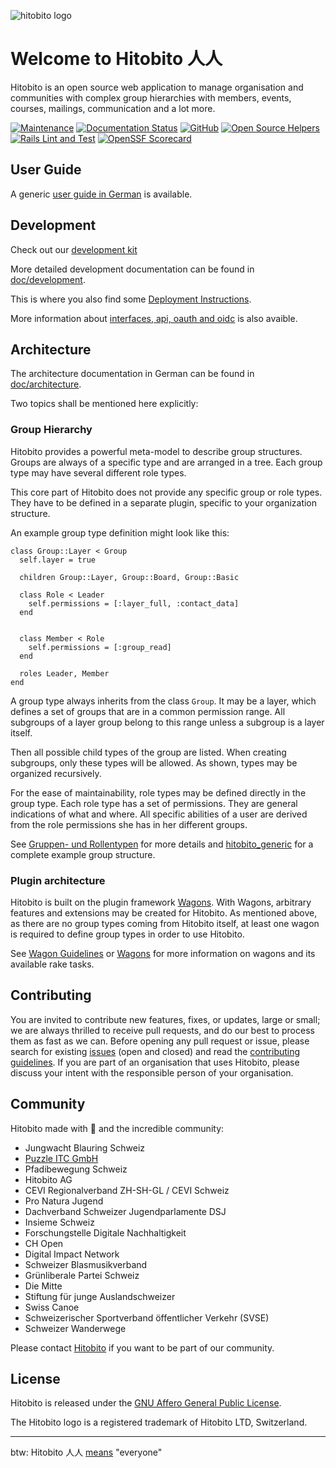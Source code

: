 ![hitobito logo](https://user-images.githubusercontent.com/9592347/184715060-351453d4-d066-4ff6-8f82-95d3b524b62f.svg)

# Welcome to Hitobito 人人

Hitobito is an open source web application to manage organisation and communities with complex group hierarchies with members, events, courses, mailings, communication and a lot more.

[![Maintenance](https://img.shields.io/badge/Maintained%3F-yes-green.svg)](https://GitHub.com/hitobito/hitobito/graphs/commit-activity)
[![Documentation Status](https://readthedocs.org/projects/hitobito/badge/?version=latest)](https://hitobito.readthedocs.io/?badge=latest)
[![GitHub](https://img.shields.io/github/license/hitobito/hitobito)](https://github.com/hitobito/hitobito/blob/master/LICENSE)
[![Open Source Helpers](https://www.codetriage.com/hitobito/hitobito/badges/users.svg)](https://www.codetriage.com/hitobito/hitobito)
[![Rails Lint and Test](https://github.com/hitobito/hitobito/actions/workflows/tests.yml/badge.svg)](https://github.com/hitobito/hitobito/actions/workflows/tests.yml)
[![OpenSSF Scorecard](https://api.scorecard.dev/projects/github.com/olibrian/hitobito/badge)](https://scorecard.dev/viewer/?uri=github.com/olibrian/hitobito)

## User Guide

A generic [user guide in German](https://hitobito.readthedocs.io/de/latest/) is available.

## Development

Check out our [development kit](https://github.com/hitobito/development/)

More detailed development documentation can be found in [doc/development](doc/development).

This is where you also find some [Deployment Instructions](doc/development/02_deployment.md).

More information about [interfaces, api, oauth and oidc](doc/development/README.md#interfaces) is also avaible.

## Architecture

The architecture documentation in German can be found in [doc/architecture](doc/architecture).

Two topics shall be mentioned here explicitly:

### Group Hierarchy

Hitobito provides a powerful meta-model to describe group structures.
Groups are always of a specific type and are arranged in a tree.
Each group type may have several different role types.

This core part of Hitobito does not provide any specific group or role types.
They have to be defined in a separate plugin, specific to your organization structure.

An example group type definition might look like this:

    class Group::Layer < Group
      self.layer = true

      children Group::Layer, Group::Board, Group::Basic

      class Role < Leader
        self.permissions = [:layer_full, :contact_data]
      end


      class Member < Role
        self.permissions = [:group_read]
      end

      roles Leader, Member
    end

A group type always inherits from the class `Group`.
It may be a layer, which defines a set of groups that are in a common permission range.
All subgroups of a layer group belong to this range unless a subgroup is a layer itself.

Then all possible child types of the group are listed.
When creating subgroups, only these types will be allowed.
As shown, types may be organized recursively.

For the ease of maintainability, role types may be defined directly in the group type.
Each role type has a set of permissions.
They are general indications of what and where.
All specific abilities of a user are derived from the role permissions she has in her different groups.

See [Gruppen- und Rollentypen](doc/architecture/08_konzepte.md) for more details and
[hitobito_generic](https://github.com/hitobito/hitobito_generic) for a complete example group
structure.


### Plugin architecture

Hitobito is built on the plugin framework [Wagons](http://github.com/codez/wagons).
With Wagons, arbitrary features and extensions may be created for Hitobito.
As mentioned above, as there are no group types coming from Hitobito itself,
at least one wagon is required to define group types in order to use Hitobito.

See [Wagon Guidelines](doc/development/04_wagons.md) or [Wagons](http://github.com/codez/wagons)
for more information on wagons and its available rake tasks.

## Contributing

You are invited to contribute new features, fixes, or updates, large or small; we are always thrilled to receive pull requests, and do our best to process them as fast as we can.
Before opening any pull request or issue, please search for existing [issues](https://github.com/hitobito/hitobito/issues) (open and closed) and read the [contributing guidelines](CONTRIBUTING.md). If you are part of an organisation that uses Hitobito, please discuss your intent with the responsible person of your organisation.

## Community

Hitobito made with 💙 and the incredible community:

* Jungwacht Blauring Schweiz
* [Puzzle ITC GmbH](https://www.puzzle.ch)
* Pfadibewegung Schweiz
* Hitobito AG
* CEVI Regionalverband ZH-SH-GL / CEVI Schweiz
* Pro Natura Jugend
* Dachverband Schweizer Jugendparlamente DSJ
* Insieme Schweiz
* Forschungstelle Digitale Nachhaltigkeit
* CH Open
* Digital Impact Network
* Schweizer Blasmusikverband
* Grünliberale Partei Schweiz
* Die Mitte
* Stiftung für junge Auslandschweizer
* Swiss Canoe
* Schweizerischer Sportverband öffentlicher Verkehr (SVSE)
* Schweizer Wanderwege

Please contact [Hitobito](https://hitobito.com) if you want to be part of our community.

## License

Hitobito is released under the [GNU Affero General Public License](LICENSE).

The Hitobito logo is a registered trademark of Hitobito LTD, Switzerland.

---

btw: Hitobito 人人 [means](https://www.wordsense.eu/%E4%BA%BA%E4%BA%BA/) "everyone"
